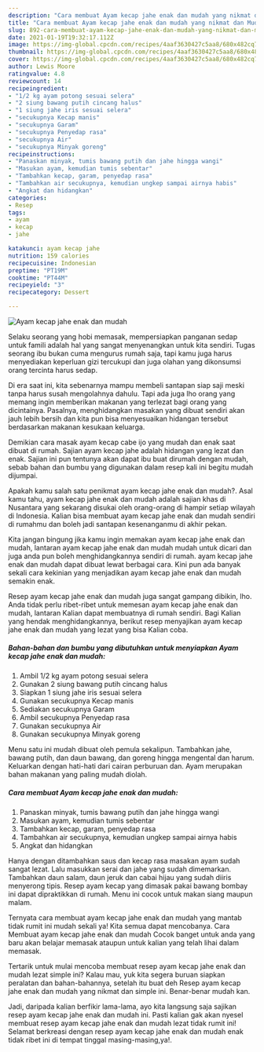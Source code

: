 ```yaml
---
description: "Cara membuat Ayam kecap jahe enak dan mudah yang nikmat dan Mudah Dibuat"
title: "Cara membuat Ayam kecap jahe enak dan mudah yang nikmat dan Mudah Dibuat"
slug: 892-cara-membuat-ayam-kecap-jahe-enak-dan-mudah-yang-nikmat-dan-mudah-dibuat
date: 2021-01-19T19:32:17.112Z
image: https://img-global.cpcdn.com/recipes/4aaf3630427c5aa8/680x482cq70/ayam-kecap-jahe-enak-dan-mudah-foto-resep-utama.jpg
thumbnail: https://img-global.cpcdn.com/recipes/4aaf3630427c5aa8/680x482cq70/ayam-kecap-jahe-enak-dan-mudah-foto-resep-utama.jpg
cover: https://img-global.cpcdn.com/recipes/4aaf3630427c5aa8/680x482cq70/ayam-kecap-jahe-enak-dan-mudah-foto-resep-utama.jpg
author: Lewis Moore
ratingvalue: 4.8
reviewcount: 14
recipeingredient:
- "1/2 kg ayam potong sesuai selera"
- "2 siung bawang putih cincang halus"
- "1 siung jahe iris sesuai selera"
- "secukupnya Kecap manis"
- "secukupnya Garam"
- "secukupnya Penyedap rasa"
- "secukupnya Air"
- "secukupnya Minyak goreng"
recipeinstructions:
- "Panaskan minyak, tumis bawang putih dan jahe hingga wangi"
- "Masukan ayam, kemudian tumis sebentar"
- "Tambahkan kecap, garam, penyedap rasa"
- "Tambahkan air secukupnya, kemudian ungkep sampai airnya habis"
- "Angkat dan hidangkan"
categories:
- Resep
tags:
- ayam
- kecap
- jahe

katakunci: ayam kecap jahe 
nutrition: 159 calories
recipecuisine: Indonesian
preptime: "PT19M"
cooktime: "PT44M"
recipeyield: "3"
recipecategory: Dessert

---
```



![Ayam kecap jahe enak dan mudah](https://img-global.cpcdn.com/recipes/4aaf3630427c5aa8/680x482cq70/ayam-kecap-jahe-enak-dan-mudah-foto-resep-utama.jpg)

Selaku seorang yang hobi memasak, mempersiapkan panganan sedap untuk famili adalah hal yang sangat menyenangkan untuk kita sendiri. Tugas seorang ibu bukan cuma mengurus rumah saja, tapi kamu juga harus menyediakan keperluan gizi tercukupi dan juga olahan yang dikonsumsi orang tercinta harus sedap.

Di era  saat ini, kita sebenarnya mampu membeli santapan siap saji meski tanpa harus susah mengolahnya dahulu. Tapi ada juga lho orang yang memang ingin memberikan makanan yang terlezat bagi orang yang dicintainya. Pasalnya, menghidangkan masakan yang dibuat sendiri akan jauh lebih bersih dan kita pun bisa menyesuaikan hidangan tersebut berdasarkan makanan kesukaan keluarga. 

Demikian cara masak ayam kecap cabe ijo yang mudah dan enak saat dibuat di rumah. Sajian ayam kecap jahe adalah hidangan yang lezat dan enak. Sajian ini pun tentunya akan dapat ibu buat dirumah dengan mudah, sebab bahan dan bumbu yang digunakan dalam resep kali ini begitu mudah dijumpai.

Apakah kamu salah satu penikmat ayam kecap jahe enak dan mudah?. Asal kamu tahu, ayam kecap jahe enak dan mudah adalah sajian khas di Nusantara yang sekarang disukai oleh orang-orang di hampir setiap wilayah di Indonesia. Kalian bisa membuat ayam kecap jahe enak dan mudah sendiri di rumahmu dan boleh jadi santapan kesenanganmu di akhir pekan.

Kita jangan bingung jika kamu ingin memakan ayam kecap jahe enak dan mudah, lantaran ayam kecap jahe enak dan mudah mudah untuk dicari dan juga anda pun boleh menghidangkannya sendiri di rumah. ayam kecap jahe enak dan mudah dapat dibuat lewat berbagai cara. Kini pun ada banyak sekali cara kekinian yang menjadikan ayam kecap jahe enak dan mudah semakin enak.

Resep ayam kecap jahe enak dan mudah juga sangat gampang dibikin, lho. Anda tidak perlu ribet-ribet untuk memesan ayam kecap jahe enak dan mudah, lantaran Kalian dapat membuatnya di rumah sendiri. Bagi Kalian yang hendak menghidangkannya, berikut resep menyajikan ayam kecap jahe enak dan mudah yang lezat yang bisa Kalian coba.

<!--inarticleads1-->

##### Bahan-bahan dan bumbu yang dibutuhkan untuk menyiapkan Ayam kecap jahe enak dan mudah:

1. Ambil 1/2 kg ayam potong sesuai selera
1. Gunakan 2 siung bawang putih cincang halus
1. Siapkan 1 siung jahe iris sesuai selera
1. Gunakan secukupnya Kecap manis
1. Sediakan secukupnya Garam
1. Ambil secukupnya Penyedap rasa
1. Gunakan secukupnya Air
1. Gunakan secukupnya Minyak goreng


Menu satu ini mudah dibuat oleh pemula sekalipun. Tambahkan jahe, bawang putih, dan daun bawang, dan goreng hingga mengental dan harum. Keluarkan dengan hati-hati dari cairan perburuan dan. Ayam merupakan bahan makanan yang paling mudah diolah. 

<!--inarticleads2-->

##### Cara membuat Ayam kecap jahe enak dan mudah:

1. Panaskan minyak, tumis bawang putih dan jahe hingga wangi
1. Masukan ayam, kemudian tumis sebentar
1. Tambahkan kecap, garam, penyedap rasa
1. Tambahkan air secukupnya, kemudian ungkep sampai airnya habis
1. Angkat dan hidangkan


Hanya dengan ditambahkan saus dan kecap rasa masakan ayam sudah sangat lezat. Lalu masukkan serai dan jahe yang sudah dimemarkan. Tambahkan daun salam, daun jeruk dan cabai hijau yang sudah diiris menyerong tipis. Resep ayam kecap yang dimasak pakai bawang bombay ini dapat dipraktikkan di rumah. Menu ini cocok untuk makan siang maupun malam. 

Ternyata cara membuat ayam kecap jahe enak dan mudah yang mantab tidak rumit ini mudah sekali ya! Kita semua dapat mencobanya. Cara Membuat ayam kecap jahe enak dan mudah Cocok banget untuk anda yang baru akan belajar memasak ataupun untuk kalian yang telah lihai dalam memasak.

Tertarik untuk mulai mencoba membuat resep ayam kecap jahe enak dan mudah lezat simple ini? Kalau mau, yuk kita segera buruan siapkan peralatan dan bahan-bahannya, setelah itu buat deh Resep ayam kecap jahe enak dan mudah yang nikmat dan simple ini. Benar-benar mudah kan. 

Jadi, daripada kalian berfikir lama-lama, ayo kita langsung saja sajikan resep ayam kecap jahe enak dan mudah ini. Pasti kalian gak akan nyesel membuat resep ayam kecap jahe enak dan mudah lezat tidak rumit ini! Selamat berkreasi dengan resep ayam kecap jahe enak dan mudah enak tidak ribet ini di tempat tinggal masing-masing,ya!.

